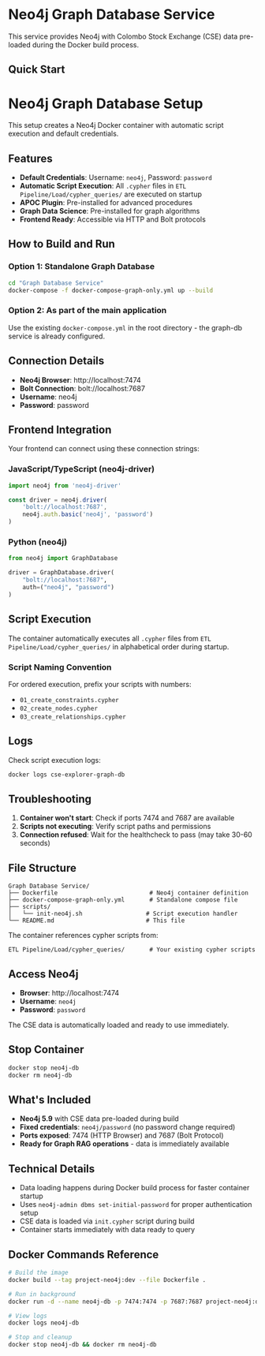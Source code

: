 # Neo4j Graph Database Service

This service provides Neo4j with Colombo Stock Exchange (CSE) data pre-loaded during the Docker build process.

## Quick Start

# Neo4j Graph Database Setup

This setup creates a Neo4j Docker container with automatic script execution and default credentials.

## Features

- **Default Credentials**: Username: `neo4j`, Password: `password`
- **Automatic Script Execution**: All `.cypher` files in `ETL Pipeline/Load/cypher_queries/` are executed on startup
- **APOC Plugin**: Pre-installed for advanced procedures
- **Graph Data Science**: Pre-installed for graph algorithms
- **Frontend Ready**: Accessible via HTTP and Bolt protocols

## How to Build and Run

### Option 1: Standalone Graph Database
```bash
cd "Graph Database Service"
docker-compose -f docker-compose-graph-only.yml up --build
```

### Option 2: As part of the main application
Use the existing `docker-compose.yml` in the root directory - the graph-db service is already configured.

## Connection Details

- **Neo4j Browser**: http://localhost:7474
- **Bolt Connection**: bolt://localhost:7687
- **Username**: neo4j
- **Password**: password

## Frontend Integration

Your frontend can connect using these connection strings:

### JavaScript/TypeScript (neo4j-driver)
```javascript
import neo4j from 'neo4j-driver'

const driver = neo4j.driver(
    'bolt://localhost:7687',
    neo4j.auth.basic('neo4j', 'password')
)
```

### Python (neo4j)
```python
from neo4j import GraphDatabase

driver = GraphDatabase.driver(
    "bolt://localhost:7687",
    auth=("neo4j", "password")
)
```

## Script Execution

The container automatically executes all `.cypher` files from `ETL Pipeline/Load/cypher_queries/` in alphabetical order during startup. 

### Script Naming Convention
For ordered execution, prefix your scripts with numbers:
- `01_create_constraints.cypher`
- `02_create_nodes.cypher`
- `03_create_relationships.cypher`

## Logs

Check script execution logs:
```bash
docker logs cse-explorer-graph-db
```

## Troubleshooting

1. **Container won't start**: Check if ports 7474 and 7687 are available
2. **Scripts not executing**: Verify script paths and permissions
3. **Connection refused**: Wait for the healthcheck to pass (may take 30-60 seconds)

## File Structure

```
Graph Database Service/
├── Dockerfile                          # Neo4j container definition
├── docker-compose-graph-only.yml       # Standalone compose file
├── scripts/
│   └── init-neo4j.sh                  # Script execution handler
└── README.md                          # This file
```

The container references cypher scripts from:
```
ETL Pipeline/Load/cypher_queries/       # Your existing cypher scripts
```

## Access Neo4j

- **Browser**: http://localhost:7474
- **Username**: `neo4j`  
- **Password**: `password`

The CSE data is automatically loaded and ready to use immediately.

## Stop Container

```bash
docker stop neo4j-db
docker rm neo4j-db
```

## What's Included

- **Neo4j 5.9** with CSE data pre-loaded during build
- **Fixed credentials**: `neo4j/password` (no password change required)
- **Ports exposed**: 7474 (HTTP Browser) and 7687 (Bolt Protocol)
- **Ready for Graph RAG operations** - data is immediately available

## Technical Details

- Data loading happens during Docker build process for faster container startup
- Uses `neo4j-admin dbms set-initial-password` for proper authentication setup
- CSE data is loaded via `init.cypher` script during build
- Container starts immediately with data ready to query

## Docker Commands Reference

```bash
# Build the image
docker build --tag project-neo4j:dev --file Dockerfile .

# Run in background
docker run -d --name neo4j-db -p 7474:7474 -p 7687:7687 project-neo4j:dev

# View logs
docker logs neo4j-db

# Stop and cleanup
docker stop neo4j-db && docker rm neo4j-db
```